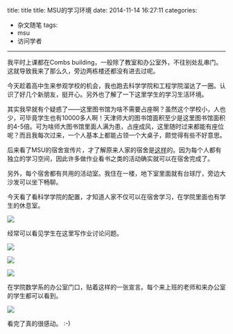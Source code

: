 

title: title
title: MSU的学习环境
date: 2014-11-14 16:27:11
categories:
- 杂文随笔
tags:
- msu
- 访问学者

---


我平时上课都在Combs building，一般除了教室和办公室外，不往别处乱串门。这就导致我来了那么久，旁边两栋楼还都没有进去过呢。

今天趁着高中生来参观学校的机会，我也跑去科学学院和工程学院溜达了一圈。认识了好几个新朋友，挺开心。另外也了解了一下这里学生的学习生活环境。

其实我早就有个疑惑了——这里图书馆为啥不需要占座啊？虽然这个学校小，人也少，可毕竟学生也有10000多人啊！天津师大的图书馆面积至少是这里图书馆面积的4-5倍。可为啥师大图书馆里面人满为患，占座成风，这里随时过来都能有座位呢？而且我每次过来，一个人基本上都能占领一个大桌子，颇觉得有些不好意思。

后来看了MSU的宿舍宣传片，才了解原来人家的宿舍是[这样](https://www.youtube.com/watch?v=u3RLPgQiqWc)的。因为每个人都有独立的学习空间，因此许多做作业看书之类的活动确实就可以在宿舍完成了。

另外，每个宿舍都有共用的活动室。我住在一楼，地下室里面就有台球厅，旁边大沙发可以坐下畅聊。

今天看了看科学学院的配置，才知道人家不仅可以在宿舍学习，在学院里面也有学生的休息室。

![](http://7mnmvp.com1.z0.glb.clouddn.com/studentMSU2014-11-12_11.21.36.jpg)

经常可以看见学生在这里写作业讨论问题。

![](http://7mnmvp.com1.z0.glb.clouddn.com/studentMSU2014-11-12_11.21.20.jpg)

![](http://7mnmvp.com1.z0.glb.clouddn.com/studentMSU2014-11-12_11.21.25.jpg)

![](http://7mnmvp.com1.z0.glb.clouddn.com/studentMSU2014-11-12_11.21.28.jpg)


在学院数学系的办公室门口，贴着这样的一张宣言。每个来上班的老师和来办公室的学生都可以看到。

![](http://7mnmvp.com1.z0.glb.clouddn.com/studentMSU2014-11-12_11.27.31.jpg)



看完了真的很感动。 :-)
